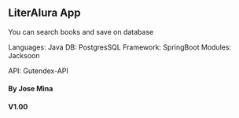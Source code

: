 ## LiterAlura App
You can search books and save on database

Languages: Java
DB: PostgresSQL
Framework: SpringBoot
Modules: Jacksoon

API: Gutendex-API
#### By Jose Mina
#### V1.00